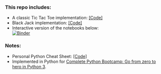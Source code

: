### This repo includes:
* A classic Tic Tac Toe implementation: [[Code]](https://github.com/alexanch/py-bootcamp/blob/master/Black%20Jack%20Game.ipynb)
* Black Jack implementation: [[Code]](https://github.com/alexanch/py-bootcamp/blob/master/Tic%20Tac%20Toe.ipynb)
* Interactive version of the notebooks below: </br> 
[![Binder](https://mybinder.org/badge_logo.svg)](https://mybinder.org/v2/gh/alexanch/py-bootcamp/9197ea4d1811204df322f1886491e1ffe98fa402)

### Notes:
* Personal Python Cheat Sheet: [[Code]](https://github.com/alexanch/python-cheat-sheet)
* Implemented in Python for [Complete Python Bootcamp: Go from zero to hero in Python 3](https://www.udemy.com/course/complete-python-bootcamp/).

